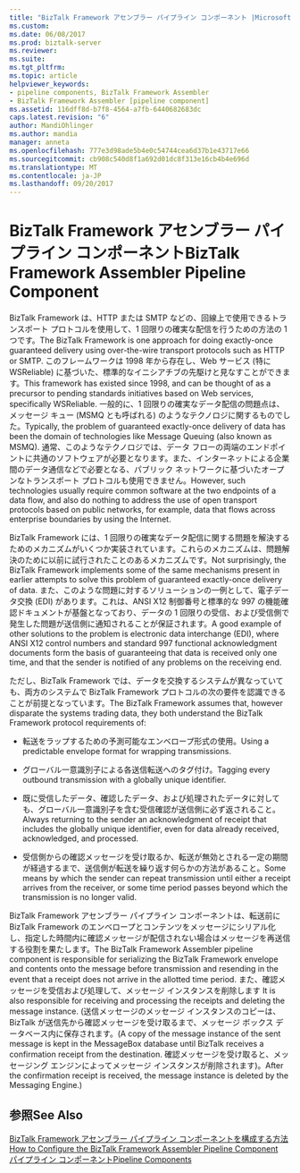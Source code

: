 ```yaml
---
title: "BizTalk Framework アセンブラー パイプライン コンポーネント |Microsoft ドキュメント"
ms.custom: 
ms.date: 06/08/2017
ms.prod: biztalk-server
ms.reviewer: 
ms.suite: 
ms.tgt_pltfrm: 
ms.topic: article
helpviewer_keywords:
- pipeline components, BizTalk Framework Assembler
- BizTalk Framework Assembler [pipeline component]
ms.assetid: 116dff8d-b7f8-4564-a7fb-6440682683dc
caps.latest.revision: "6"
author: MandiOhlinger
ms.author: mandia
manager: anneta
ms.openlocfilehash: 777e3d98ade5b4e0c54744cea6d37b1e43717e66
ms.sourcegitcommit: cb908c540d8f1a692d01dc8f313e16cb4b4e696d
ms.translationtype: MT
ms.contentlocale: ja-JP
ms.lasthandoff: 09/20/2017
---
```

# <a name="biztalk-framework-assembler-pipeline-component"></a><span data-ttu-id="776b6-102">BizTalk Framework アセンブラー パイプライン コンポーネント</span><span class="sxs-lookup"><span data-stu-id="776b6-102">BizTalk Framework Assembler Pipeline Component</span></span>
<span data-ttu-id="776b6-103">BizTalk Framework は、HTTP または SMTP などの、回線上で使用できるトランスポート プロトコルを使用して、1 回限りの確実な配信を行うための方法の 1 つです。</span><span class="sxs-lookup"><span data-stu-id="776b6-103">The BizTalk Framework is one approach for doing exactly-once guaranteed delivery using over-the-wire transport protocols such as HTTP or SMTP.</span></span> <span data-ttu-id="776b6-104">このフレームワークは 1998 年から存在し、Web サービス (特に WSReliable) に基づいた、標準的なイニシアチブの先駆けと見なすことができます。</span><span class="sxs-lookup"><span data-stu-id="776b6-104">This framework has existed since 1998, and can be thought of as a precursor to pending standards initiatives based on Web services, specifically WSReliable.</span></span> <span data-ttu-id="776b6-105">一般的に、1 回限りの確実なデータ配信の問題点は、メッセージ キュー (MSMQ とも呼ばれる) のようなテクノロジに関するものでした。</span><span class="sxs-lookup"><span data-stu-id="776b6-105">Typically, the problem of guaranteed exactly-once delivery of data has been the domain of technologies like Message Queuing (also known as MSMQ).</span></span> <span data-ttu-id="776b6-106">通常、このようなテクノロジでは、データ フローの両端のエンドポイントに共通のソフトウェアが必要となります。また、インターネットによる企業間のデータ通信などで必要となる、パブリック ネットワークに基づいたオープンなトランスポート プロトコルも使用できません。</span><span class="sxs-lookup"><span data-stu-id="776b6-106">However, such technologies usually require common software at the two endpoints of a data flow, and also do nothing to address the use of open transport protocols based on public networks, for example, data that flows across enterprise boundaries by using the Internet.</span></span>  
  
 <span data-ttu-id="776b6-107">BizTalk Framework には、1 回限りの確実なデータ配信に関する問題を解決するためのメカニズムがいくつか実装されています。これらのメカニズムは、問題解決のために以前に試行されたことのあるメカニズムです。</span><span class="sxs-lookup"><span data-stu-id="776b6-107">Not surprisingly, the BizTalk Framework implements some of the same mechanisms present in earlier attempts to solve this problem of guaranteed exactly-once delivery of data.</span></span> <span data-ttu-id="776b6-108">また、このような問題に対するソリューションの一例として、電子データ交換 (EDI) があります。これは、ANSI X12 制御番号と標準的な 997 の機能確認ドキュメントが基盤となっており、データの 1 回限りの受信、および受信側で発生した問題が送信側に通知されることが保証されます。</span><span class="sxs-lookup"><span data-stu-id="776b6-108">A good example of other solutions to the problem is electronic data interchange (EDI), where ANSI X12 control numbers and standard 997 functional acknowledgment documents form the basis of guaranteeing that data is received only one time, and that the sender is notified of any problems on the receiving end.</span></span>  
  
 <span data-ttu-id="776b6-109">ただし、BizTalk Framework では、データを交換するシステムが異なっていても、両方のシステムで BizTalk Framework プロトコルの次の要件を認識できることが前提となっています。</span><span class="sxs-lookup"><span data-stu-id="776b6-109">The BizTalk Framework assumes that, however disparate the systems trading data, they both understand the BizTalk Framework protocol requirements of:</span></span>  
  
-   <span data-ttu-id="776b6-110">転送をラップするための予測可能なエンベロープ形式の使用。</span><span class="sxs-lookup"><span data-stu-id="776b6-110">Using a predictable envelope format for wrapping transmissions.</span></span>  
  
-   <span data-ttu-id="776b6-111">グローバル一意識別子による各送信転送へのタグ付け。</span><span class="sxs-lookup"><span data-stu-id="776b6-111">Tagging every outbound transmission with a globally unique identifier.</span></span>  
  
-   <span data-ttu-id="776b6-112">既に受信したデータ、確認したデータ、および処理されたデータに対しても、グローバル一意識別子を含む受信確認が送信側に必ず返されること。</span><span class="sxs-lookup"><span data-stu-id="776b6-112">Always returning to the sender an acknowledgment of receipt that includes the globally unique identifier, even for data already received, acknowledged, and processed.</span></span>  
  
-   <span data-ttu-id="776b6-113">受信側からの確認メッセージを受け取るか、転送が無効とされる一定の期間が経過するまで、送信側が転送を繰り返す何らかの方法があること。</span><span class="sxs-lookup"><span data-stu-id="776b6-113">Some means by which the sender can repeat transmission until either a receipt arrives from the receiver, or some time period passes beyond which the transmission is no longer valid.</span></span>  
  
 <span data-ttu-id="776b6-114">BizTalk Framework アセンブラー パイプライン コンポーネントは、転送前に BizTalk Framework のエンベロープとコンテンツをメッセージにシリアル化し、指定した時間内に確認メッセージが配信されない場合はメッセージを再送信する役割を果たします。</span><span class="sxs-lookup"><span data-stu-id="776b6-114">The BizTalk Framework Assembler pipeline component is responsible for serializing the BizTalk Framework envelope and contents onto the message before transmission and resending in the event that a receipt does not arrive in the allotted time period.</span></span> <span data-ttu-id="776b6-115">また、確認メッセージを受信および処理して、メッセージ インスタンスを削除します </span><span class="sxs-lookup"><span data-stu-id="776b6-115">It is also responsible for receiving and processing the receipts and deleting the message instance.</span></span> <span data-ttu-id="776b6-116">(送信メッセージのメッセージ インスタンスのコピーは、BizTalk が送信先から確認メッセージを受け取るまで、メッセージ ボックス データベース内に保存されます。</span><span class="sxs-lookup"><span data-stu-id="776b6-116">(A copy of the message instance of the sent message is kept in the MessageBox database until BizTalk receives a confirmation receipt from the destination.</span></span> <span data-ttu-id="776b6-117">確認メッセージを受け取ると、メッセージング エンジンによってメッセージ インスタンスが削除されます)。</span><span class="sxs-lookup"><span data-stu-id="776b6-117">After the confirmation receipt is received, the message instance is deleted by the Messaging Engine.)</span></span>  
  
## <a name="see-also"></a><span data-ttu-id="776b6-118">参照</span><span class="sxs-lookup"><span data-stu-id="776b6-118">See Also</span></span>  
 <span data-ttu-id="776b6-119">[BizTalk Framework アセンブラー パイプライン コンポーネントを構成する方法](../core/how-to-configure-the-biztalk-framework-assembler-pipeline-component.md) </span><span class="sxs-lookup"><span data-stu-id="776b6-119">[How to Configure the BizTalk Framework Assembler Pipeline Component](../core/how-to-configure-the-biztalk-framework-assembler-pipeline-component.md) </span></span>  
 [<span data-ttu-id="776b6-120">パイプライン コンポーネント</span><span class="sxs-lookup"><span data-stu-id="776b6-120">Pipeline Components</span></span>](../core/pipeline-components.md)